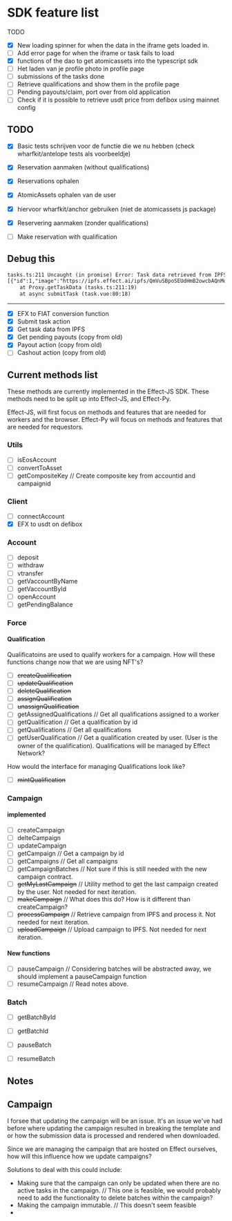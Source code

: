 # SDK feature list

TODO

- [x] New loading spinner for when the data in the iframe gets loaded in.
- [ ] Add error page for when the iframe or task fails to load
- [x] functions of the dao to get atomicassets into the typescript sdk
- [ ] Het laden van je profile photo in profile page
- [ ] submissions of the tasks done
- [ ] Retrieve qualifications and show them in the profile page
- [ ] Pending payouts/claim, port over from old application
- [ ] Check if it is possible to retrieve usdt price from defibox using mainnet config

## TODO

- [x] Basic tests schrijven voor de functie die we nu hebben (check wharfkit/antelope tests als voorbeeldje)
- [x] Reservation aanmaken (without qualifications)
- [x] Reservations ophalen
- [x] AtomicAssets ophalen van de user
- [x] hiervoor wharfkit/anchor gebruiken (niet de atomicassets js package)
- [x] Reservering aanmaken (zonder qualifications)
- [ ] Make reservation with qualification


## Debug this

```txt
tasks.ts:211 Uncaught (in promise) Error: Task data retrieved from IPFS does not have a task at index 4. 
[{"id":1,"image":"https://ipfs.effect.ai/ipfs/QmVuSBpoSEUdHmB2owcbAQnModzfcbEme6w6nCkJDDJcy4"},{"id":2,"image":"https://upload.wikimedia.org/wikipedia/commons/thumb/8/89/Attentive_%2815531899006%29.jpg/1920px-Attentive_%2815531899006%29.jpg"},{"id":3,"image":"https://upload.wikimedia.org/wikipedia/commons/thumb/4/40/Comparison_carbon_dioxide_water_phase_diagrams.svg/1024px-Comparison_carbon_dioxide_water_phase_diagrams.svg.png"},{"id":4,"image":"https://upload.wikimedia.org/wikipedia/commons/5/54/Borphase.jpg"}]
    at Proxy.getTaskData (tasks.ts:211:19)
    at async submitTask (task.vue:80:18)
```

---

- [x] EFX to FIAT conversion function
- [x] Submit task action
- [x] Get task data from IPFS
- [x] Get pending payouts (copy from old)
- [x] Payout action (copy from old)
- [ ] Cashout action (copy from old)

## Current methods list

These methods are currently implemented in the Effect-JS SDK.
These methods need to be split up into Effect-JS, and Effect-Py.

Effect-JS, will first focus on methods and features that are needed for workers
and the browser. Effect-Py will focus on methods and features that are needed
for requestors.

### Utils

- [ ] isEosAccount
- [ ] convertToAsset
- [ ] getCompositeKey // Create composite key from accountid and campaignid

### Client

- [ ] connectAccount
- [x] EFX to usdt on defibox

### Account

- [ ] deposit
- [ ] withdraw
- [ ] vtransfer
- [ ] getVaccountByName
- [ ] getVaccountById
- [ ] openAccount
- [ ] getPendingBalance

### Force

#### Qualification

Qualificatoins are used to qualify workers for a campaign.
How will these functions change now that we are using NFT's?

- [ ] ~~createQualification~~
- [ ] ~~updateQualification~~
- [ ] ~~deleteQualification~~
- [ ] ~~assignQualification~~
- [ ] ~~unassignQualification~~
- [ ] getAssignedQualifications // Get all qualifications assigned to a worker
- [ ] getQualification // Get a qualification by id
- [ ] getQualifications // Get all qualifications
- [ ] getUserQualification // Get a qualification created by user. (User is the owner of the qualification). Qualifications will be managed by Effect Network?

How would the interface for managing Qualifications look like?

- [ ] ~~mintQualification~~

### Campaign

#### implemented

- [ ] createCampaign
- [ ] delteCampaign
- [ ] updateCampaign
- [ ] getCampaign // Get a campaign by id
- [ ] getCampaigns // Get all campaigns
- [ ] getCampaignBatches // Not sure if this is still needed with the new campaign contract.
- [ ] ~~getMyLastCampaign~~ // Utility method to get the last campaign created by the user. Not needed for next iteration.
- [ ] ~~makeCampaign~~ // What does this do? How is it different than createCampaign?
- [ ] ~~processCampaign~~ // Retrieve campaign from IPFS and process it. Not needed for next iteration.
- [ ] ~~uploadCampaign~~ // Upload campaign to IPFS. Not needed for next iteration.

#### New functions

- [ ] pauseCampaign // Considering batches will be abstracted away, we should implement a pauseCampaign function
- [ ] resumeCampaign // Read notes above.

### Batch

- [ ] getBatchById
- [ ] getBatchId
- [ ] pauseBatch
- [ ] resumeBatch


## Notes

## Campaign

I forsee that updating the campaign will be an issue.
It's an issue we've had before where updating the campaign resulted in breaking the template and or how the submission data is processed and rendered when downloaded.

Since we are managing the campaign that are hosted on Effect ourselves, how will this influence how we update campaigns?

Solutions to deal with this could include:

- Making sure that the campaign can only be updated when there are no active tasks in the campaign. // This one is feasible, we would probably need to add the functionality to delete batches within the campaign?
- Making the campaign immutable. // This doesn't seem feasible
-
